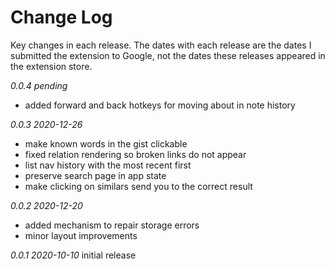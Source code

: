 # Change Log

Key changes in each release. The dates with each release are the dates I submitted the extension to Google, not the dates these releases appeared in the extension store.

*0.0.4 pending*
- added forward and back hotkeys for moving about in note history

*0.0.3 2020-12-26*
- make known words in the gist clickable
- fixed relation rendering so broken links do not appear
- list nav history with the most recent first
- preserve search page in app state
- make clicking on similars send you to the correct result

*0.0.2 2020-12-20*
- added mechanism to repair storage errors
- minor layout improvements

*0.0.1 2020-10-10*
initial release